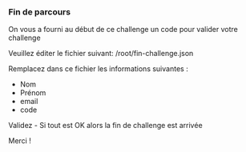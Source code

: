 
### Fin de parcours

On vous a fourni au début de ce challenge un code pour valider votre challenge



Veuillez éditer le fichier suivant: /root/fin-challenge.json


Remplacez dans ce fichier les informations suivantes :

- Nom
- Prénom
- email
- code

Validez - Si tout est OK alors la fin de challenge est arrivée

Merci !
